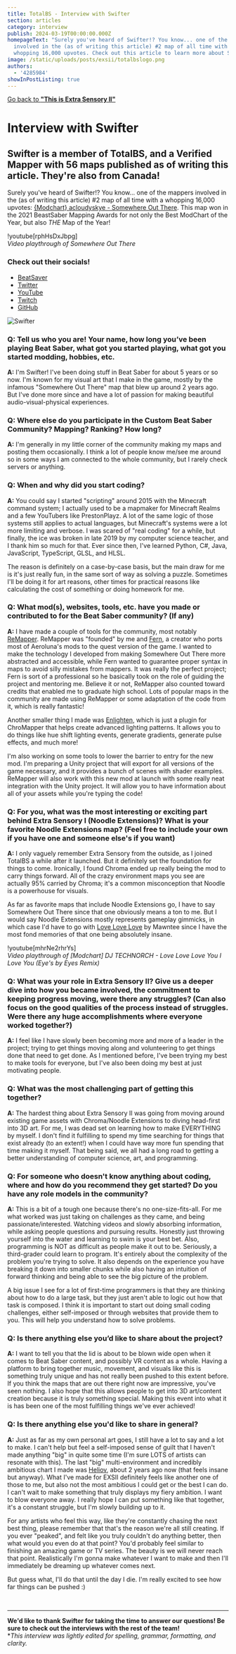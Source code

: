 ```yaml
---
title: TotalBS - Interview with Swifter
section: articles
category: interview
publish: 2024-03-19T00:00:00.000Z
homepageText: "Surely you've heard of Swifter!? You know... one of the mappers
  involved in the (as of writing this article) #2 map of all time with a
  whopping 16,000 upvotes. Check out this article to learn more about Swifter!"
image: /static/uploads/posts/exsii/totalbslogo.png
authors:
  - '4285984'
showInPostListing: true
---
```


[Go back to **"This is Extra Sensory II"**](/posts/this-is-extra-sensory-ii)

# Interview with Swifter

## Swifter is a member of TotalBS, and a Verified Mapper with 56 maps published as of writing this article. They're also from Canada!

Surely you've heard of Swifter!? You know... one of the mappers involved in the (as of writing this article) #2 map of all time with a whopping 16,000 upvotes: [{Modchart} acloudyskye - Somewhere Out There](https://beatsaver.com/maps/1e6ff). This map won in the 2021 BeastSaber Mapping Awards for not only the Best ModChart of the Year, but also _THE_ Map of the Year!

!youtube\[rphHsDxJbpg]
\
_Video playthrough of Somewhere Out There_

### Check out their socials!

- [BeatSaver](https://beatsaver.com/profile/4284246)
- [Twitter](https://twitter.com/Swifter1243)
- [YouTube](https://www.youtube.com/@SwifterYT)
- [Twitch](https://www.twitch.tv/swifter1243)
- [GitHub](https://www.github.com/Swifter1243)

![Swifter](/uploads/posts/exsii/swifterbanner.png 'Swifter')

### Q: Tell us who you are! Your name, how long you’ve been playing Beat Saber, what got you started playing, what got you started modding, hobbies, etc.

**A:** I'm Swifter! I've been doing stuff in Beat Saber for about 5 years or so now. I'm known for my visual art that I make in the game, mostly by the infamous "Somewhere Out There" map that blew up around 2 years ago. But I've done more since and have a lot of passion for making beautiful audio-visual-physical experiences.

### Q: Where else do you participate in the Custom Beat Saber Community? Mapping? Ranking? How long?

**A:** I'm generally in my little corner of the community making my maps and posting them occasionally. I think a lot of people know me/see me around so in some ways I am connected to the whole community, but I rarely check servers or anything.

### Q: When and why did you start coding?

**A:** You could say I started "scripting" around 2015 with the Minecraft command system; I actually used to be a mapmaker for Minecraft Realms and a few YouTubers like PrestonPlayz. A lot of the same logic of those systems still applies to actual languages, but Minecraft's systems were a lot more limiting and verbose. I was scared of "real coding" for a while, but finally, the ice was broken in late 2019 by my computer science teacher, and I thank him so much for that. Ever since then, I've learned Python, C#, Java, JavaScript, TypeScript, GLSL, and HLSL.

The reason is definitely on a case-by-case basis, but the main draw for me is it's just really fun, in the same sort of way as solving a puzzle. Sometimes I'll be doing it for art reasons, other times for practical reasons like calculating the cost of something or doing homework for me.

### Q: What mod(s), websites, tools, etc. have you made or contributed to for the Beat Saber community? (If any)

**A:** I have made a couple of tools for the community, most notably [ReMapper](https://github.com/Swifter1243/ReMapper). ReMapper was "founded" by me and [Fern](https://github.com/Fernthedev), a creator who ports most of Aeroluna's mods to the quest version of the game. I wanted to make the technology I developed from making Somewhere Out There more abstracted and accessible, while Fern wanted to guarantee proper syntax in maps to avoid silly mistakes from mappers. It was really the perfect project; Fern is sort of a professional so he basically took on the role of guiding the project and mentoring me. Believe it or not, ReMapper also counted toward credits that enabled me to graduate high school. Lots of popular maps in the community are made using ReMapper or some adaptation of the code from it, which is really fantastic!

Another smaller thing I made was [Enlighten](https://github.com/Swifter1243/Enlighten), which is just a plugin for ChroMapper that helps create advanced lighting patterns. It allows you to do things like hue shift lighting events, generate gradients, generate pulse effects, and much more!

I'm also working on some tools to lower the barrier to entry for the new mod. I'm preparing a Unity project that will export for all versions of the game necessary, and it provides a bunch of scenes with shader examples. ReMapper will also work with this new mod at launch with some really neat integration with the Unity project. It will allow you to have information about all of your assets while you're typing the code!

### Q: For you, what was the most interesting or exciting part behind Extra Sensory I (Noodle Extensions)? What is your favorite Noodle Extensions map? (Feel free to include your own if you have one and someone else's if you want)

**A:** I only vaguely remember Extra Sensory from the outside, as I joined TotalBS a while after it launched. But it definitely set the foundation for things to come. Ironically, I found Chroma ended up really being the mod to carry things forward. All of the crazy environment maps you see are actually 95% carried by Chroma; it's a common misconception that Noodle is a powerhouse for visuals.

As far as favorite maps that include Noodle Extensions go, I have to say Somewhere Out There since that one obviously means a ton to me. But I would say Noodle Extensions mostly represents gameplay gimmicks, in which case I'd have to go with [Love Love Love](https://beatsaver.com/maps/133c5) by Mawntee since I have the most fond memories of that one being absolutely insane.

!youtube\[mhrNe2rhrYs]
\
_Video playthrough of \[Modchart] DJ TECHNORCH - Love Love Love You I Love You (Eye's by Eyes Remix)_

### Q: What was your role in Extra Sensory II? Give us a deeper dive into how you became involved, the commitment to keeping progress moving, were there any struggles? (Can also focus on the good qualities of the process instead of struggles. Were there any huge accomplishments where everyone worked together?)

**A:** I feel like I have slowly been becoming more and more of a leader in the project; trying to get things moving along and volunteering to get things done that need to get done. As I mentioned before, I've been trying my best to make tools for everyone, but I've also been doing my best at just motivating people.

### Q: What was the most challenging part of getting this together?

**A:** The hardest thing about Extra Sensory II was going from moving around existing game assets with Chroma/Noodle Extensions to diving head-first into 3D art. For me, I was dead set on learning how to make EVERYTHING by myself. I don't find it fulfilling to spend my time searching for things that exist already (to an extent!) when I could have way more fun spending that time making it myself. That being said, we all had a long road to getting a better understanding of computer science, art, and programming.

### Q: For someone who doesn't know anything about coding, where and how do you recommend they get started? Do you have any role models in the community?

**A:** This is a bit of a tough one because there's no one-size-fits-all. For me what worked was just taking on challenges as they came, and being passionate/interested. Watching videos and slowly absorbing information, while asking people questions and pursuing results. Honestly just throwing yourself into the water and learning to swim is your best bet. Also, programming is NOT as difficult as people make it out to be. Seriously, a third-grader could learn to program. It's entirely about the complexity of the problem you're trying to solve. It also depends on the experience you have breaking it down into smaller chunks while also having an intuition of forward thinking and being able to see the big picture of the problem.

A big issue I see for a lot of first-time programmers is that they are thinking about how to do a large task, but they just aren't able to logic out how that task is composed. I think it is important to start out doing small coding challenges, either self-imposed or through websites that provide them to you. This will help you understand how to solve problems.

### Q: Is there anything else you’d like to share about the project?

**A:** I want to tell you that the lid is about to be blown wide open when it comes to Beat Saber content, and possibly VR content as a whole. Having a platform to bring together music, movement, and visuals like this is something truly unique and has not really been pushed to this extent before. If you think the maps that are out there right now are impressive, you've seen nothing. I also hope that this allows people to get into 3D art/content creation because it is truly something special. Making this event into what it is has been one of the most fulfilling things we've ever achieved!

### Q: Is there anything else you'd like to share in general?

**A:** Just as far as my own personal art goes, I still have a lot to say and a lot to make. I can't help but feel a self-imposed sense of guilt that I haven't made anything "big" in quite some time (I'm sure LOTS of artists can resonate with this). The last "big" multi-environment and incredibly ambitious chart I made was [Heliov](https://beatsaver.com/maps/27ade), about 2 years ago now (that feels insane but anyway). What I've made for EXSII definitely feels like another one of those to me, but also not the most ambitious I could get or the best I can do. I can't wait to make something that truly displays my fiery ambition. I want to blow everyone away. I really hope I can put something like that together, it's a constant struggle, but I'm slowly building up to it.

For any artists who feel this way, like they're constantly chasing the next best thing, please remember that that's the reason we're all still creating. If you ever "peaked", and felt like you truly couldn't do anything better, then what would you even do at that point? You'd probably feel similar to finishing an amazing game or TV series. The beauty is we will never reach that point. Realistically I'm gonna make whatever I want to make and then I'll immediately be dreaming up whatever comes next.

But guess what, I'll do that until the day I die. I'm really excited to see how far things can be pushed :)

<br />

---

**We'd like to thank Swifter for taking the time to answer our questions! Be sure to check out the interviews with the rest of the team!**
\
\*_This interview was lightly edited for spelling, grammar, formatting, and clarity._
